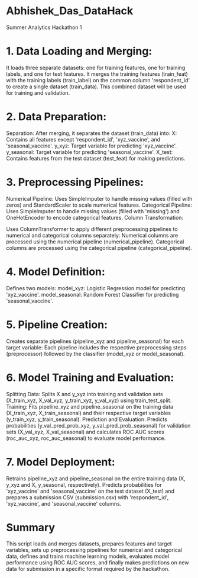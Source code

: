 # Abhishek_Das_DataHack
Summer Analytics Hackathon 1




# 1. Data Loading and Merging:

It loads three separate datasets: one for training features, one for training labels, and one for test features.
It merges the training features (train_feat) with the training labels (train_label) on the common column 'respondent_id' to create a single dataset (train_data). This combined dataset will be used for training and validation.
# 2. Data Preparation:

Separation: After merging, it separates the dataset (train_data) into:
X: Contains all features except 'respondent_id', 'xyz_vaccine', and 'seasonal_vaccine'.
y_xyz: Target variable for predicting 'xyz_vaccine'.
y_seasonal: Target variable for predicting 'seasonal_vaccine'.
X_test: Contains features from the test dataset (test_feat) for making predictions.
# 3. Preprocessing Pipelines:

Numerical Pipeline: Uses SimpleImputer to handle missing values (filled with zeros) and StandardScaler to scale numerical features.
Categorical Pipeline: Uses SimpleImputer to handle missing values (filled with 'missing') and OneHotEncoder to encode categorical features.
Column Transformation:

Uses ColumnTransformer to apply different preprocessing pipelines to numerical and categorical columns separately:
Numerical columns are processed using the numerical pipeline (numerical_pipeline).
Categorical columns are processed using the categorical pipeline (categorical_pipeline).
# 4. Model Definition:

Defines two models:
model_xyz: Logistic Regression model for predicting 'xyz_vaccine'.
model_seasonal: Random Forest Classifier for predicting 'seasonal_vaccine'.
# 5. Pipeline Creation:

Creates separate pipelines (pipeline_xyz and pipeline_seasonal) for each target variable:
Each pipeline includes the respective preprocessing steps (preprocessor) followed by the classifier (model_xyz or model_seasonal).
# 6. Model Training and Evaluation:

Splitting Data: Splits X and y_xyz into training and validation sets (X_train_xyz, X_val_xyz, y_train_xyz, y_val_xyz) using train_test_split.
Training: Fits pipeline_xyz and pipeline_seasonal on the training data (X_train_xyz, X_train_seasonal) and their respective target variables (y_train_xyz, y_train_seasonal).
Prediction and Evaluation: Predicts probabilities (y_val_pred_prob_xyz, y_val_pred_prob_seasonal) for validation sets (X_val_xyz, X_val_seasonal) and calculates ROC AUC scores (roc_auc_xyz, roc_auc_seasonal) to evaluate model performance.
# 7. Model Deployment:

Retrains pipeline_xyz and pipeline_seasonal on the entire training data (X, y_xyz and X, y_seasonal, respectively).
Predicts probabilities for 'xyz_vaccine' and 'seasonal_vaccine' on the test dataset (X_test) and prepares a submission CSV (submission.csv) with 'respondent_id', 'xyz_vaccine', and 'seasonal_vaccine' columns.

# Summary
This script loads and merges datasets, prepares features and target variables, sets up preprocessing pipelines for numerical and categorical data, defines and trains machine learning models, evaluates model performance using ROC AUC scores, and finally makes predictions on new data for submission in a specific format required by the hackathon.
